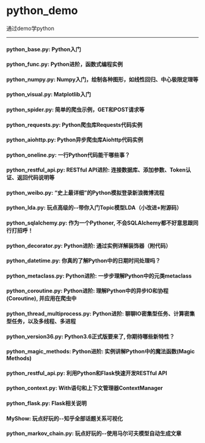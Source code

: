 # python_demo
通过demo学python

---

#### python_base.py: Python入门

#### python_func.py: Python进阶，函数式编程实例

#### python_numpy.py: Numpy入门，绘制各种图形，如线性回归、中心极限定理等

#### python_visual.py: Matplotlib入门

#### python_spider.py: 简单的爬虫示例，GET和POST请求等

#### python_requests.py: Python爬虫库Requests代码实例

#### python_aiohttp.py: Python异步爬虫库Aiohttp代码实例

#### python_oneline.py: 一行Python代码能干哪些事？

#### python_restful_api.py: RESTful API进阶: 连接数据库、添加参数、Token认证、返回代码说明等

#### python_weibo.py: “史上最详细”的Python模拟登录新浪微博流程

#### python_lda.py: 玩点高级的--带你入门Topic模型LDA（小改进+附源码）

#### python_sqlalchemy.py: 作为一个Pythoner, 不会SQLAlchemy都不好意思跟同行打招呼！

#### python_decorator.py: Python进阶: 通过实例详解装饰器（附代码）

#### python_datetime.py: 你真的了解Python中的日期时间处理吗？

#### python_metaclass.py: Python进阶: 一步步理解Python中的元类metaclass

#### python_coroutine.py: Python进阶: 理解Python中的异步IO和协程(Coroutine), 并应用在爬虫中

#### python_thread_multiprocess.py: Python进阶: 聊聊IO密集型任务、计算密集型任务，以及多线程、多进程

#### python_version36.py: Python3.6正式版要来了, 你期待哪些新特性？

#### python_magic_methods: Python进阶: 实例讲解Python中的魔法函数(Magic Methods)

#### python_restful_api.py: 利用Python和Flask快速开发RESTful API

#### python_context.py: With语句和上下文管理器ContextManager

#### python_flask.py: Flask相关说明

#### MyShow: 玩点好玩的--知乎全部话题关系可视化

#### python_markov_chain.py: 玩点好玩的--使用马尔可夫模型自动生成文章
